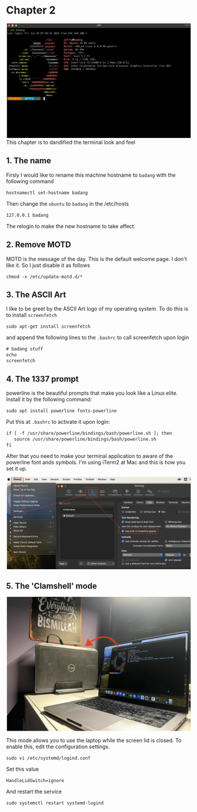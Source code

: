 # Chapter 2
<div style="text-align: center;">
  <img src="/img/chap2-terminal.png" alt="Description of the image" width="500"/>
</div>
This chapter is to dandified the terminal look and feel

## 1. The name
Firsly I would like to rename this machine hostname to `badang` with the following command
```
hostnamectl set-hostname badang
```

Then change the `ubuntu` to `badang` in the /etc/hosts
```
127.0.0.1 badang
```

The relogin to make the new hostname to take affect.

## 2. Remove MOTD
MOTD is the message of the day. This is the default welcome page. I don't like it. So I just disable it as follows
```
chmod -x /etc/update-motd.d/*
```

## 3. The ASCII Art
I like to be greet by the ASCII Art logo of my operating system. To do this is to install `screenfetch`
```
sudo apt-get install screenfetch
```
and append the following lines to the `.bashrc` to call screenfetch upon login
```
# badang stuff
echo
screenfetch
```

## 4. The 1337 prompt 
powerline is the beautiful prompts that make you look like a Linux elite. Install it by the following command:
```
sudo apt install powerline fonts-powerline 
```

Put this at `.bashrc` to activate it upon login:
```
if [ -f /usr/share/powerline/bindings/bash/powerline.sh ]; then
   source /usr/share/powerline/bindings/bash/powerline.sh
fi
```

After that you need to make your terminal application to aware of the powerline font ands symbols. I'm using iTerm2 at Mac and this is how you set it up.
<div style="text-align: center;">
  <img src="/img/chap2-iterm2.png" alt="Description of the image" width="500"/>
</div>

## 5. The 'Clamshell' mode
<div style="text-align: center;">
  <img src="/img/chap2-clamshell.png" alt="Description of the image" width="500"/>
</div>

This mode allows you to use the laptop while the screen lid is closed. To enable this, edit the configuration settings.
```
sudo vi /etc/systemd/logind.conf
```

Set this value
```
HandleLidSwitch=ignore
```

And restart the service
```
sudo systemctl restart systemd-logind
```



